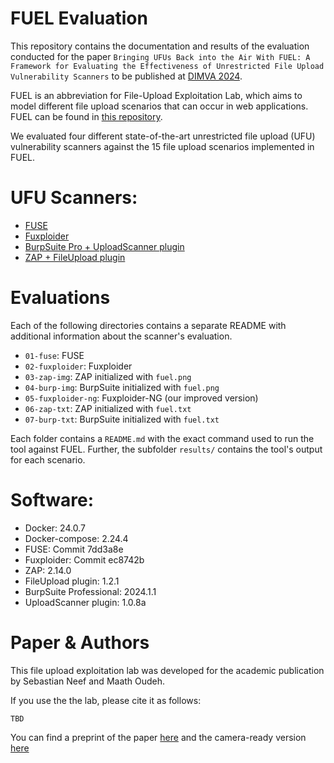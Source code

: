 FUEL Evaluation
===============

This repository contains the documentation and results of the evaluation conducted for the paper `Bringing UFUs Back into the Air With FUEL: A Framework for Evaluating the Effectiveness of Unrestricted File Upload Vulnerability Scanners` to be published at [DIMVA 2024](https://www.dimva.org/dimva2024/). 

FUEL is an abbreviation for File-Upload Exploitation Lab, which aims to model different file upload scenarios that can occur in web applications. FUEL can be found in [this repository](https://github.com/FUEL-Project/FUEL-FileUploadExploitationLab).

We evaluated four different state-of-the-art unrestricted file upload (UFU) vulnerability scanners against the 15 file upload scenarios implemented in FUEL.

# UFU Scanners:

- [FUSE](https://github.com/WSP-LAB/FUSE)
- [Fuxploider](https://github.com/almandin/fuxploider)
- [BurpSuite Pro + UploadScanner plugin](https://github.com/PortSwigger/upload-scanner)
- [ZAP + FileUpload plugin](https://github.com/SasanLabs/owasp-zap-fileupload-addon)

# Evaluations

Each of the following directories contains a separate README with additional information about the scanner's evaluation.

- `01-fuse`: FUSE
- `02-fuxploider`: Fuxploider 
- `03-zap-img`: ZAP initialized with `fuel.png`
- `04-burp-img`: BurpSuite initialized with `fuel.png`
- `05-fuxploider-ng`: Fuxploider-NG (our improved version)
- `06-zap-txt`: ZAP initialized with `fuel.txt`
- `07-burp-txt`: BurpSuite initialized with `fuel.txt`

Each folder contains a `README.md` with the exact command used to run the tool against FUEL. Further, the subfolder `results/` contains the tool's output for each scenario.

# Software:

- Docker: 24.0.7
- Docker-compose: 2.24.4
- FUSE: Commit 7dd3a8e
- Fuxploider: Commit ec8742b
- ZAP: 2.14.0
- FileUpload plugin: 1.2.1
- BurpSuite Professional: 2024.1.1
- UploadScanner plugin: 1.0.8a

# Paper & Authors

This file upload exploitation lab was developed for the academic publication by Sebastian Neef and Maath Oudeh.

If you use the the lab, please cite it as follows:

```
TBD
```

You can find a preprint of the paper [here](TBD) and the camera-ready version [here](TBD)